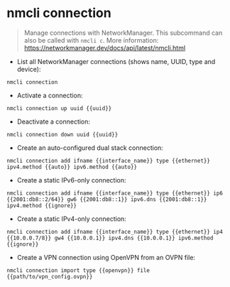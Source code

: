# nmcli connection

> Manage connections with NetworkManager.
> This subcommand can also be called with `nmcli c`.
> More information: <https://networkmanager.dev/docs/api/latest/nmcli.html>

- List all NetworkManager connections (shows name, UUID, type and device):

`nmcli connection`

- Activate a connection:

`nmcli connection up uuid {{uuid}}`

- Deactivate a connection:

`nmcli connection down uuid {{uuid}}`

- Create an auto-configured dual stack connection:

`nmcli connection add ifname {{interface_name}} type {{ethernet}} ipv4.method {{auto}} ipv6.method {{auto}}`

- Create a static IPv6-only connection:

`nmcli connection add ifname {{interface_name}} type {{ethernet}} ip6 {{2001:db8::2/64}} gw6 {{2001:db8::1}} ipv6.dns {{2001:db8::1}} ipv4.method {{ignore}}`

- Create a static IPv4-only connection:

`nmcli connection add ifname {{interface_name}} type {{ethernet}} ip4 {{10.0.0.7/8}} gw4 {{10.0.0.1}} ipv4.dns {{10.0.0.1}} ipv6.method {{ignore}}`

- Create a VPN connection using OpenVPN from an OVPN file:

`nmcli connection import type {{openvpn}} file {{path/to/vpn_config.ovpn}}`
